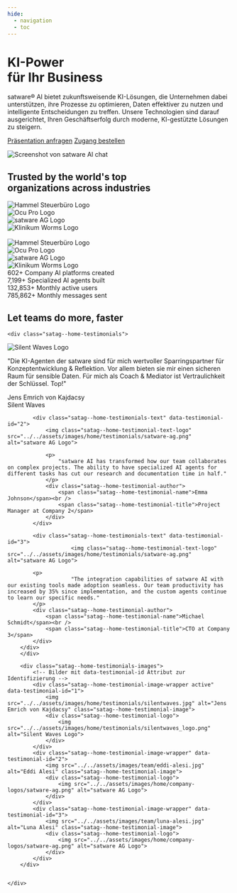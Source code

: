 ```yaml
---
hide:
  - navigation
  - toc
---
```



<div class="satag--home-landing">

<!-- Section entry -->

<div class="satag--home-hero entry">

<h1>KI-Power<br /> für Ihr Business</h1>

<div class="entry-text">
<span class="satag-trademark">satware®</span> AI bietet zukunftsweisende KI-Lösungen, die Unternehmen dabei
unterstützen, ihre Prozesse zu optimieren, Daten effektiver zu nutzen und intelligente Entscheidungen zu treffen. Unsere
Technologien sind darauf ausgerichtet, Ihren Geschäftserfolg durch moderne, KI-gestützte Lösungen zu steigern.
</div>

<p class="hero-buttons"><a class="md-button md-button--primary" href="/webinare/">Präsentation anfragen</a> <a class="md-button" href="/zugang/">Zugang bestellen</a></p>


<p class="screenshot-container satag--padding-container">
<img src="../assets/images/home/satware-ai-chat-screenshot.jpg" alt="Screenshot von satware AI chat" />
</p>




</div>

<!-- end Section entry -->

<!-- Section Companies -->

<div class="satag--home-companies satag--padding-container">

<h2>Trusted by the world's top<br /> organizations across industries</h2>


<div class="satag--home-companies-logo-container">
    <div class="satag--home-companies-logo">
        <img src="../assets/images/home/company-logos/hammel.png" alt="Hammel Steuerbüro Logo" />
    </div>
<div class="satag--home-companies-logo">
        <img src="../assets/images/home/company-logos/ocupro.png" alt="Ocu Pro Logo" />
    </div>
<div class="satag--home-companies-logo">
        <img src="../assets/images/home/company-logos/satware-ag.png" alt="satware AG Logo" />
    </div>
<div class="satag--home-companies-logo">
        <img src="../assets/images/home/company-logos/klinikum-worms.png" alt="Klinikum Worms Logo" />
    </div>
</div>
 <br /> 
<div class="satag--home-companies-logo-container">
    <div class="satag--home-companies-logo">
        <img src="../assets/images/home/company-logos/hammel.png" alt="Hammel Steuerbüro Logo" />
    </div>
<div class="satag--home-companies-logo">
        <img src="../assets/images/home/company-logos/ocupro.png" alt="Ocu Pro Logo" />
    </div>
<div class="satag--home-companies-logo">
        <img src="../assets/images/home/company-logos/satware-ag.png" alt="satware AG Logo" />
    </div>
<div class="satag--home-companies-logo">
        <img src="../assets/images/home/company-logos/klinikum-worms.png" alt="Klinikum Worms Logo" />
    </div>
</div>


</div>

<!-- end Section Companies -->

<!-- Section Counters -->

<div class="satag--home-counters ">

<div class="satag--home-counters-container satag--padding-container">
    <div class="satag--home-counter">
        <span class="satag--home-counter-icon"><i class="fa-thin fa-globe"></i></span>
        <span class="satag--home-counter-number">602+</span>
        Company AI platforms created
    </div>
<div class="satag--home-counter">
        <span class="satag--home-counter-icon"><i class="fa-thin fa-layer-group"></i></span>
        <span class="satag--home-counter-number">7,199+</span>
        Specialized AI agents built
    </div>
<div class="satag--home-counter">
        <span class="satag--home-counter-icon"><i class="fa-thin fa-arrow-trend-up"></i></span>
        <span class="satag--home-counter-number">132,853+</span>
        Monthly active users
    </div>
<div class="satag--home-counter">
        <span class="satag--home-counter-icon"><i class="fa-thin fa-message-smile"></i></span>
        <span class="satag--home-counter-number">785,862+</span>
        Monthly messages sent
    </div>
</div>

</div>

<!-- end Section Counters -->

<!-- start section testimonials -->
<div class="satag--home-testimonials-container satag--padding-container">
    <h2>Let teams do more, faster</h2>

    <div class="satag--home-testimonials">

<div class="satag--home-testimonials-text-container">
            <!-- Testimonial-Texte mit IDs zur Identifizierung -->
            <div class="satag--home-testimonials-text active" data-testimonial-id="1">
                <img class="satag--home-testimonial-text-logo" src="../../assets/images/home/testimonials/silentwaves_logo.png" alt="Silent Waves Logo">
                <p>
                    "Die KI-Agenten der satware sind für mich wertvoller Sparringspartner für Konzeptentwicklung & Reflektion.
Vor allem bieten sie mir einen sicheren Raum für sensible Daten.
Für mich als Coach & Mediator ist Vertraulichkeit der Schlüssel. Top!"
                </p>
                <div class="satag--home-testimonial-author">
                    <span class="satag--home-testimonial-name">Jens Emrich von Kajdacsy</span><br />
                    <span class="satag--home-testimonial-title">Silent Waves</span>
                </div>
            </div>

            <div class="satag--home-testimonials-text" data-testimonial-id="2">
                <img class="satag--home-testimonial-text-logo" src="../../assets/images/home/testimonials/satware-ag.png" alt="satware AG Logo">

                <p>
                    "satware AI has transformed how our team collaborates on complex projects. The ability to have specialized AI agents for different tasks has cut our research and documentation time in half."
                </p>
                <div class="satag--home-testimonial-author">
                    <span class="satag--home-testimonial-name">Emma Johnson</span><br />
                    <span class="satag--home-testimonial-title">Project Manager at Company 2</span>
                </div>
            </div>
            
            <div class="satag--home-testimonials-text" data-testimonial-id="3">
                        <img class="satag--home-testimonial-text-logo" src="../../assets/images/home/testimonials/satware-ag.png" alt="satware AG Logo">
        
            <p>
                        "The integration capabilities of satware AI with our existing tools made adoption seamless. Our team productivity has increased by 35% since implementation, and the custom agents continue to learn our specific needs."
            </p>
            <div class="satag--home-testimonial-author">
                <span class="satag--home-testimonial-name">Michael Schmidt</span><br />
                <span class="satag--home-testimonial-title">CTO at Company 3</span>
            </div>
        </div>
        </div>

        <div class="satag--home-testimonials-images">
            <!-- Bilder mit data-testimonial-id Attribut zur Identifizierung -->
            <div class="satag--home-testimonial-image-wrapper active" data-testimonial-id="1">
                <img src="../../assets/images/home/testimonials/silentwaves.jpg" alt="Jens Emrich von Kajdacsy" class="satag--home-testimonial-image">
                <div class="satag--home-testimonial-logo">
                    <img src="../../assets/images/home/testimonials/silentwaves_logo.png" alt="Silent Waves Logo">
                </div>
            </div>
            <div class="satag--home-testimonial-image-wrapper" data-testimonial-id="2">
                <img src="../../assets/images/team/eddi-alesi.jpg" alt="Eddi Alesi" class="satag--home-testimonial-image">
                <div class="satag--home-testimonial-logo">
                    <img src="../../assets/images/home/company-logos/satware-ag.png" alt="satware AG Logo">
                </div>
            </div>
            <div class="satag--home-testimonial-image-wrapper" data-testimonial-id="3">
                <img src="../../assets/images/team/luna-alesi.jpg" alt="Luna Alesi" class="satag--home-testimonial-image">
                <div class="satag--home-testimonial-logo">
                    <img src="../../assets/images/home/company-logos/satware-ag.png" alt="satware AG Logo">
                </div>
            </div>
        </div>
        
        
    </div>

</div>
<!-- end section testimonials -->

</div>


